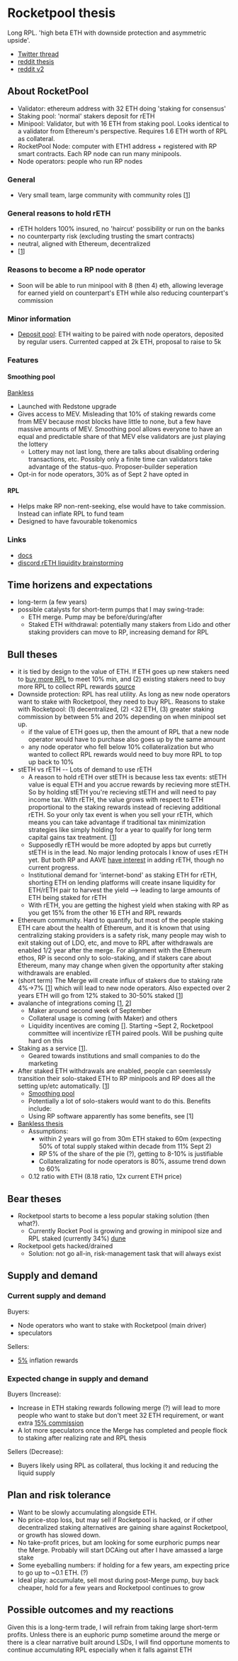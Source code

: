 # Rocketpool thesis

Long RPL. 'high beta ETH with downside protection and asymmetric upside'.  
- [Twitter thread](https://twitter.com/nmorlock42/status/1551236059580735489)
- [reddit thesis](https://www.reddit.com/r/ethfinance/comments/m3pug8/the_rocket_pool_investment_thesis/)
- [reddit v2](https://www.reddit.com/r/ethfinance/comments/qwbb8w/rocket_pool_investment_thesis_20/)

## About RocketPool
- Validator: ethereum address with 32 ETH doing 'staking for consensus'
- Staking pool: 'normal' stakers deposit for rETH
- Minipool: Validator, but with 16 ETH from staking pool. Looks identical to a validator from Ethereum's perspective. Requires 1.6 ETH worth of RPL as collateral. 
- RocketPool Node: computer with ETH1 address + registered with RP smart contracts. Each RP node can run many minipools. 
- Node operators: people who run RP nodes

### General
- Very small team, large community with community roles [[1](https://youtu.be/bQK9Yr1BpQw?t=300)]

### General reasons to hold rETH
- rETH holders 100% insured, no 'haircut' possibility or run on the banks
- no counterparty risk (excluding trusting the smart contracts)
- neutral, aligned with Ethereum, decentralized 
- [[1](https://youtu.be/bQK9Yr1BpQw?t=1200)]

### Reasons to become a RP node operator
- Soon will be able to run minipool with 8 (then 4) eth, allowing leverage for earned yield on counterpart's ETH while also reducing counterpart's commission 

### Minor information
- [Deposit pool](https://docs.rocketpool.net/overview/glossary.html#deposit-pool): ETH waiting to be paired with node operators, deposited by regular users. Currented capped at 2k ETH, proposal to raise to 5k

### Features

#### Smoothing pool
[Bankless](https://youtu.be/bQK9Yr1BpQw?t=3614)
- Launched with Redstone upgrade 
- Gives access to MEV. Misleading that 10% of staking rewards come from MEV because most blocks have little to none, but a few have massive amounts of MEV. Smoothing pool allows everyone to have an equal and predictable share of that MEV else validators are just playing the lottery
    - Lottery may not last long, there are talks about disabling ordering transactions, etc. Possibly only a finite time can validators take advantage of the status-quo. Proposer-builder seperation
- Opt-in for node operators, 30% as of Sept 2 have opted in

#### RPL
- Helps make RP non-rent-seeking, else would have to take commission. Instead can inflate RPL to fund team
- Designed to have favourable tokenomics

### Links
- [docs](https://docs.rocketpool.net/guides/node/responsibilities.html#how-eth2-staking-works)
- [discord rETH liquidity brainstorming](https://discord.com/channels/405159462932971535/929890788551323678)

## Time horizens and expectations
- long-term (a few years)
- possible catalysts for short-term pumps that I may swing-trade:
    - ETH merge. Pump may be before/during/after
    - Staked ETH withdrawal: potentially many stakers from Lido and other staking providers can move to RP, increasing demand for RPL

## Bull theses
- it is tied by design to the value of ETH. If ETH goes up new stakers need to [buy more RPL](https://docs.rocketpool.net/guides/node/create-validator.html#staking-rpl) to meet 10% min, and (2) existing stakers need to buy more RPL to collect RPL rewards [source](https://docs.rocketpool.net/guides/node/rewards.html#rewards-and-checkpoints)
- Downside protection: RPL has real utility. As long as new node operators want to stake with Rocketpool, they need to buy RPL. Reasons to stake with Rocketpool: (1) decentralized, (2) <32 ETH, (3) greater staking commission by between 5% and 20% depending on when minipool set up. 
    - if the value of ETH goes up, then the amount of RPL that a new node operator would have to purchase also goes up by the same amount
    - any node operator who fell below 10% collateralization but who wanted to collect RPL rewards would need to buy more RPL to top up back to 10%
- stETH vs rETH -- Lots of demand to use rETH
    - A reason to hold rETH over stETH is because less tax events: stETH value is equal ETH and you accrue rewards by recieving more stETH. So by holding stETH you're recieving stETH and will need to pay income tax. With rETH, the value grows with respect to ETH proportional to the staking rewards instead of recieving additional rETH. So your only tax event is when you sell your rETH, which means you can take advantage if traditional tax minimization strategies like simply holding for a year to qualify for long term capital gains tax treatment. [[1](https://youtu.be/bQK9Yr1BpQw?t=1987)]
    - Supposedly rETH would be more adopted by apps but curretly stETH is in the lead. No major lending protocals I know of uses rETH yet. But both RP and AAVE [have interest](https://snapshot.org/#/aave.eth/proposal/0xf593f2df83cc0b5bdc3920ef2c782f6b2a6f87a6603c26a5d778e3ede4d40021) in adding rETH, though no current progress. 
    - Institutional demand for 'internet-bond' as staking ETH for rETH, shorting ETH on lending platforms will create insane liquidity for ETH/rETH pair to harvest the yield --> leading to large amounts of ETH being staked for rETH
    - With rETH, you are getting the highest yield when staking with RP as you get 15% from the other 16 ETH and RPL rewards
- Ethereum community. Hard to quantify, but most of the people staking ETH care about the health of Ethereum, and it is known that using centralizing staking providers is a safety risk, many people may wish to exit staking out of LDO, etc, and move to RPL after withdrawals are enabled 1/2 year after the merge. For alignment with the Ethereum ethos, RP is second only to solo-staking, and if stakers care about Ethereum, many may change when given the opportunity after staking withdrawals are enabled. 
- (short term) The Merge will create influx of stakers due to staking rate 4%->7% [[1](https://youtu.be/bQK9Yr1BpQw?t=1009)] which will lead to new node operators. Also expected over 2 years ETH will go from 12% staked to 30-50% staked [[1](https://youtu.be/bQK9Yr1BpQw?t=1100)]
- avalanche of integrations coming [[1](https://youtu.be/bQK9Yr1BpQw?t=1366), [2](https://youtu.be/bQK9Yr1BpQw?t=1396)]
    - Maker around second week of September
    - Collateral usage is coming (with Maker) and others
    - Liquidity incentives are coming []. Starting ~Sept 2, Rocketpool committee will incentivize rETH paired pools. Will be pushing quite hard on this
- Staking as a service [[1](https://youtu.be/bQK9Yr1BpQw?t=3200)]. 
    - Geared towards institutions and small companies to do the marketing
- After staked ETH withdrawals are enabled, people can seemlessly transition their solo-staked ETH to RP minipools and RP does all the setting up/etc automatically. [[1](https://youtu.be/bQK9Yr1BpQw?t=3459)]
    - [Smoothing pool](#smoothing-pool)
    - Potentially a lot of solo-stakers would want to do this. Benefits include:
    - Using RP software apparently has some benefits, see [1]
- [Bankless thesis](https://youtu.be/bQK9Yr1BpQw?t=4590)
    - Assumptions:
        - within 2 years will go from 30m ETH staked to 60m (expecting 50% of total supply staked within decade from 11% Sept 2)
        - RP 5% of the share of the pie (?), getting to 8-10% is justifiable
        - Collateralizating for node operators is 80%, assume trend down to 60%
    - 0.12 ratio with ETH (8.18 ratio, 12x current ETH price)

## Bear theses
- Rocketpool starts to become a less popular staking solution (then what?). 
    - Currently Rocket Pool is growing and growing in minipool size and RPL staked (currently 34%) [dune](https://dune.com/NDGcrypto/Rocket-Pool-rETH-and-Nodes)
- Rocketpool gets hacked/drained
    - Solution: not go all-in, risk-management task that will always exist


## Supply and demand
### Current supply and demand
Buyers:
- Node operators who want to stake with Rocketpool (main driver)
- speculators

Sellers:
- [5%](https://docs.rocketpool.net/guides/node/rewards.html#rewards-and-checkpoints) inflation rewards

### Expected change in supply and demand
Buyers (Increase):
- Increase in ETH staking rewards following merge (?) will lead to more people who want to stake but don't meet 32 ETH requirement, or want extra [15% commission](https://docs.rocketpool.net/overview/glossary.html#node-commission)
- A lot more speculators once the Merge has completed and people flock to staking after realizing rate and RPL thesis

Sellers (Decrease):
- Buyers likely using RPL as collateral, thus locking it and reducing the liquid supply

## Plan and risk tolerance
- Want to be slowly accumulating alongside ETH. 
- No price-stop loss, but may sell if Rocketpool is hacked, or if other decentralized staking alternatives are gaining share against Rocketpool, or growth has slowed down. 
- No take-profit prices, but am looking for some eurphoric pumps near the Merge. Probably will start DCAing out after I have amassed a large stake 
- Some eyeballing numbers: if holding for a few years, am expecting price to go up to ~0.1 ETH. (?)
- Ideal play: accumulate, sell most during post-Merge pump, buy back cheaper, hold for a few years and Rocketpool continues to grow

## Possible outcomes and my reactions
Given this is a long-term trade, I will refrain from taking large short-term profits. Unless there is an euphoric pump sometime around the merge or there is a clear narrative built around LSDs, I will find opportune moments to continue accumulating RPL especially when it falls against ETH
